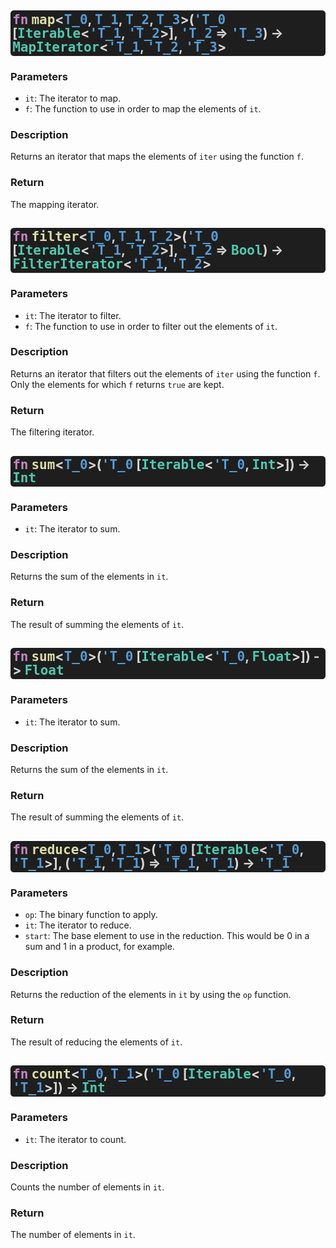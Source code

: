 <style> span { font-family: monospace; } h2 { background: rgb(30,30,30); padding: 0.15em; border-radius: 0.25em; color: rgb(212,212,212); line-height: 1em; } </style>

## <span style="color: rgb(197, 134, 192);">fn</span> <span style="color: rgb(220, 220, 170);">map</span>&lt;<span style="color: rgb(86, 156, 214);">T_0</span>, <span style="color: rgb(86, 156, 214);">T_1</span>, <span style="color: rgb(86, 156, 214);">T_2</span>, <span style="color: rgb(86, 156, 214);">T_3</span>&gt;(<span style="color: rgb(86, 156, 214);">'T_0</span> [<span style="color: rgb(78, 201, 176);">Iterable</span>&lt;<span style="color: rgb(86, 156, 214);">'T_1</span>, <span style="color: rgb(86, 156, 214);">'T_2</span>&gt;], <span style="color: rgb(86, 156, 214);">'T_2</span> => <span style="color: rgb(86, 156, 214);">'T_3</span>) -> <span style="color: rgb(78, 201, 176);">MapIterator</span>&lt;<span style="color: rgb(86, 156, 214);">'T_1</span>, <span style="color: rgb(86, 156, 214);">'T_2</span>, <span style="color: rgb(86, 156, 214);">'T_3</span>&gt;

### Parameters

* `it`: The iterator to map.
* `f`: The function to use in order to map the elements of `it`.

### Description
Returns an iterator that maps the elements of `iter` using the function `f`.

### Return
The mapping iterator.

## <span style="color: rgb(197, 134, 192);">fn</span> <span style="color: rgb(220, 220, 170);">filter</span>&lt;<span style="color: rgb(86, 156, 214);">T_0</span>, <span style="color: rgb(86, 156, 214);">T_1</span>, <span style="color: rgb(86, 156, 214);">T_2</span>&gt;(<span style="color: rgb(86, 156, 214);">'T_0</span> [<span style="color: rgb(78, 201, 176);">Iterable</span>&lt;<span style="color: rgb(86, 156, 214);">'T_1</span>, <span style="color: rgb(86, 156, 214);">'T_2</span>&gt;], <span style="color: rgb(86, 156, 214);">'T_2</span> => <span style="color: rgb(78, 201, 176);">Bool</span>) -> <span style="color: rgb(78, 201, 176);">FilterIterator</span>&lt;<span style="color: rgb(86, 156, 214);">'T_1</span>, <span style="color: rgb(86, 156, 214);">'T_2</span>&gt;

### Parameters

* `it`: The iterator to filter.
* `f`: The function to use in order to filter out the elements of `it`.

### Description
Returns an iterator that filters out the elements of `iter` using the function `f`. Only the elements for which `f` returns `true` are kept.

### Return
The filtering iterator.

## <span style="color: rgb(197, 134, 192);">fn</span> <span style="color: rgb(220, 220, 170);">sum</span>&lt;<span style="color: rgb(86, 156, 214);">T_0</span>&gt;(<span style="color: rgb(86, 156, 214);">'T_0</span> [<span style="color: rgb(78, 201, 176);">Iterable</span>&lt;<span style="color: rgb(86, 156, 214);">'T_0</span>, <span style="color: rgb(78, 201, 176);">Int</span>&gt;]) -> <span style="color: rgb(78, 201, 176);">Int</span>

### Parameters

* `it`: The iterator to sum.

### Description
Returns the sum of the elements in `it`.

### Return
The result of summing the elements of `it`.

## <span style="color: rgb(197, 134, 192);">fn</span> <span style="color: rgb(220, 220, 170);">sum</span>&lt;<span style="color: rgb(86, 156, 214);">T_0</span>&gt;(<span style="color: rgb(86, 156, 214);">'T_0</span> [<span style="color: rgb(78, 201, 176);">Iterable</span>&lt;<span style="color: rgb(86, 156, 214);">'T_0</span>, <span style="color: rgb(78, 201, 176);">Float</span>&gt;]) -> <span style="color: rgb(78, 201, 176);">Float</span>

### Parameters

* `it`: The iterator to sum.

### Description
Returns the sum of the elements in `it`.

### Return
The result of summing the elements of `it`.

## <span style="color: rgb(197, 134, 192);">fn</span> <span style="color: rgb(220, 220, 170);">reduce</span>&lt;<span style="color: rgb(86, 156, 214);">T_0</span>, <span style="color: rgb(86, 156, 214);">T_1</span>&gt;(<span style="color: rgb(86, 156, 214);">'T_0</span> [<span style="color: rgb(78, 201, 176);">Iterable</span>&lt;<span style="color: rgb(86, 156, 214);">'T_0</span>, <span style="color: rgb(86, 156, 214);">'T_1</span>&gt;], (<span style="color: rgb(86, 156, 214);">'T_1</span>, <span style="color: rgb(86, 156, 214);">'T_1</span>) => <span style="color: rgb(86, 156, 214);">'T_1</span>, <span style="color: rgb(86, 156, 214);">'T_1</span>) -> <span style="color: rgb(86, 156, 214);">'T_1</span>

### Parameters

* `op`: The binary function to apply.
* `it`: The iterator to reduce.
* `start`: The base element to use in the reduction. This would be 0 in a sum and 1 in a product, for example.

### Description
Returns the reduction of the elements in `it` by using the `op` function.

### Return
The result of reducing the elements of `it`.

## <span style="color: rgb(197, 134, 192);">fn</span> <span style="color: rgb(220, 220, 170);">count</span>&lt;<span style="color: rgb(86, 156, 214);">T_0</span>, <span style="color: rgb(86, 156, 214);">T_1</span>&gt;(<span style="color: rgb(86, 156, 214);">'T_0</span> [<span style="color: rgb(78, 201, 176);">Iterable</span>&lt;<span style="color: rgb(86, 156, 214);">'T_0</span>, <span style="color: rgb(86, 156, 214);">'T_1</span>&gt;]) -> <span style="color: rgb(78, 201, 176);">Int</span>

### Parameters

* `it`: The iterator to count.

### Description
Counts the number of elements in `it`.

### Return
The number of elements in `it`.

